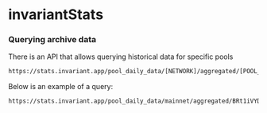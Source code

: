 # invariantStats

### Querying archive data

There is an API that allows querying historical data for specific pools
```bash
https://stats.invariant.app/pool_daily_data/[NETWORK]/aggregated/[POOL_ADDRESS]?{limit=N}
```

Below is an example of a query:
```bash
https://stats.invariant.app/pool_daily_data/mainnet/aggregated/BRt1iVYDNoohkL1upEb8UfHE8yji6gEDAmuN9Y4yekyc?limit=10